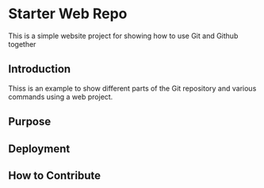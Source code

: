 # Starter Web Repo

This is a simple website project for showing how to use Git and Github together

## Introduction 

Thiss is an example to show different parts of the Git repository and various commands using a web project.

## Purpose

## Deployment

## How to Contribute
